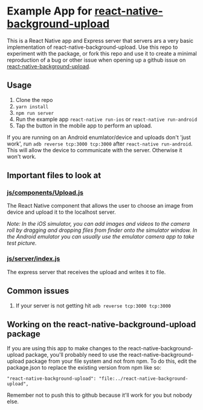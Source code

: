 # Example App for [react-native-background-upload](https://github.com/Vydia/react-native-background-upload)

This is a React Native app and Express server that servers ars a very basic
implementation of react-native-background-upload. Use this repo to experiment
with the package, or fork this repo and use it to create a minimal reproduction
of a bug or other issue when opening up a github issue on
[react-native-background-upload](https://github.com/Vydia/react-native-background-upload).

## Usage

 1. Clone the repo
 1. `yarn install`
 1. `npm run server`
 1. Run the example app `react-native run-ios` or `react-native run-android`
 1. Tap the button in the mobile app to perform an upload.

If you are running on an Android enumlator/device and uploads don't 'just work', run `adb reverse tcp:3000 tcp:3000` after `react-native run-android`.  This will allow the device to communicate with the server.  Otherwise it won't work.

## Important files to look at

### [js/components/Upload.js](https://github.com/Vydia/ReactNativeBackgroundUploadExample/blob/master/js/components/Upload.js)

The React Native component that allows the user to choose an image from device
and upload it to the localhost server.

*Note: In the iOS simulator, you can add images and videos to the camera roll by
dragging and dropping files from finder onto the simulator window. In the Android
emulator you can usually use the emulator camera app to take test picture.*

### [js/server/index.js](https://github.com/Vydia/ReactNativeBackgroundUploadExample/blob/master/js/server/index.js)

The express server that receives the upload and writes it to file.

## Common issues

 1. If your server is not getting hit `adb reverse tcp:3000 tcp:3000`

## Working on the react-native-background-upload package

If you are using this app to make changes to the react-native-background-upload package, you'll probably need to use the react-native-background-upload package from your file system and not from npm.  To do this, edit the package.json to replace the existing version from npm like so:
```
"react-native-background-upload": "file:../react-native-background-upload",
```
Remember not to push this to github because it'll work for you but nobody else.
